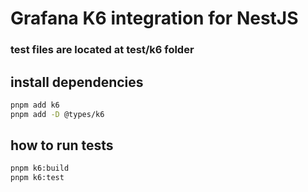 # Grafana K6 integration for NestJS

### test files are located at test/k6 folder

## install dependencies
```bash
pnpm add k6
pnpm add -D @types/k6
```

## how to run tests
```bash
pnpm k6:build
pnpm k6:test
```